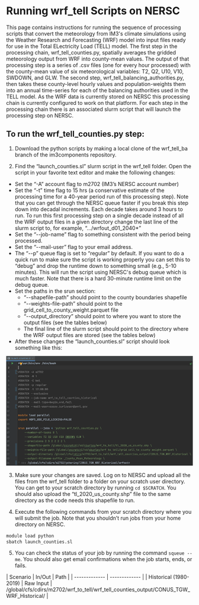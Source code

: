 # Running wrf_tell Scripts on NERSC
>
This page contains instructions for running the sequence of processing scripts that convert the meteorology from IM3's climate simulations using the Weather Research and Forecasting (WRF) model into input files ready for use in the Total ELectricity Load (TELL) model. The first step in the processing chain, wrf_tell_counties.py, spatially averages the gridded meteorology output from WRF into county-mean values. The output of that processing step is a series of .csv files (one for every hour processed) with the county-mean value of six meteorological variables: T2, Q2, U10, V10, SWDOWN, and GLW. The second step, wrf_tell_balancing_authorities.py, then takes these county-level hourly values and population-weights them into an annual time-series for each of the balancing authorities used in the TELL model. As the WRF data is currently stored on NERSC this processing chain is currently configured to work on that platform. For each step in the processing chain there is an associated slurm script that will launch the processing step on NERSC.
>
## To run the wrf_tell_counties.py step:
1. Download the python scripts by making a local clone of the wrf_tell_ba branch of the im3components repository.

2. Find the “launch_counties.sl” slurm script in the wrf_tell folder. Open the script in your favorite text editor and make the following changes:
  * Set the “-A” account flag to m2702 (IM3’s NERSC account number)
  * Set the “-t” time flag to 15 hrs (a conservative estimate of the processing time for a 40-year period run of this processing step). Note that you can get through the NERSC queue faster if you break this step down into decadal increments. Each decade takes around 3 hours to run. To run this first processing step on a single decade instead of all the WRF output files in a given directory change the last line of the slurm script to, for example, “…/wrfout_d01_2040*”
  * Set the “--job-name” flag to something consistent with the period being processed.
  * Set the “--mail-user” flag to your email address.
  * The “--p” queue flag is set to “regular” by default. If you want to do a quick run to make sure the script is working properly you can set this to “debug” and drop the runtime down to something small (e.g., 5-10 minutes). This will run the script using NERSC's debug queue which is much faster. Note that there is a hard 30-minute runtime limit on the debug queue.
  * Set the paths in the srun section:
    * “--shapefile-path” should point to the county boundaries shapefile
    * “--weights-file-path” should point to the grid_cell_to_county_weight.parquet file
    * “--output_directory” should point to where you want to store the output files (see the tables below)
    * The final line of the slurm script should point to the directory where the WRF output files are stored (see the tables below)
  * After these changes the “launch_counties.sl” script should look something like this:

![Lauch Counties](images/launch_counties_completed.png)

3. Make sure your changes are saved. Log on to NERSC and upload all the files from the wrf_tell folder to a folder on your scratch user directory. You can get to your scratch directory by running ```cd $SCRATCH```. You should also upload the “tl_2020_us_county.shp” file to the same directory as the code needs this shapefile to run.

4. Execute the following commands from your scratch directory where you will submit the job. Note that you shouldn’t run jobs from your home directory on NERSC.
```
module load python
sbatch launch_counties.sl
```

5. You can check the status of your job by running the command ```squeue --me```. You should also get email confirmations when the job starts, ends, or fails.
>
| Scenario  | In/Out | Path |
| ------------- | ------------- |
| Historical (1980-2019) | Raw Input | /global/cfs/cdirs/m2702/wrf_to_tell/wrf_tell_counties_output/CONUS_TGW_WRF_Historical/ |


